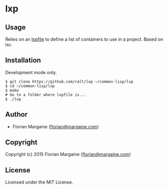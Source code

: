 # lxp

## Usage

Relies on an [lxpfile](t/lxpfile) to define a list of
containers to use in a project. Based on lxc.

## Installation

Development mode only.

```
$ git clone https://github.com/ralt/lxp ~/common-lisp/lxp
$ cd ~/common-lisp/lxp
$ make
# Go to a folder where lxpfile is...
$ ./lxp
```

## Author

* Florian Margaine (florian@margaine.com)

## Copyright

Copyright (c) 2015 Florian Margaine (florian@margaine.com)

## License

Licensed under the MIT License.
